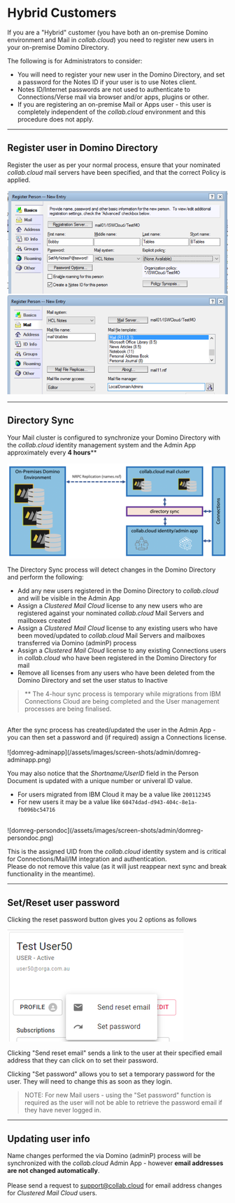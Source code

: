 # Hybrid Customers
If you are a "Hybrid" customer (you have both an on-premise Domino environment and Mail in _collab.cloud_) you need to register new users in your on-premise Domino Directory.

The following is for Administrators to consider:

* You will need to register your new user in the Domino Directory, and set a password for the Notes ID if your user is to use Notes client.
* Notes ID/Internet passwords are not used to authenticate to Connections/Verse mail via browser and/or apps, plugins or other.
* If you are registering an on-premise Mail or Apps user - this user is completely independent of the _collab.cloud_ environment and this procedure does not apply.

---

## Register user in Domino Directory

Register the user as per your normal process, ensure that your nominated _collab.cloud_ mail servers have been specified, and that the correct Policy is applied. </br></br>
    ![domreg-basics](/assets/images/screen-shots/admin/domreg-basics.png)</br>
    ![domreg-mailserver](/assets/images/screen-shots/admin/domreg-mailserver.png)

---

## Directory Sync

Your Mail cluster is configured to synchronize your Domino Directory with the _collab.cloud_ identity management system and the Admin App approximately every <strong>4 hours</strong>\** </br></br>
    ![domreg-sync](/assets/images/screen-shots/admin/domreg-sync.png)

The Directory Sync process will detect changes in the Domino Directory and perform the following:

* Add any new users registered in the Domino Directory to _collab.cloud_ and will be visible in the Admin App
* Assign a _Clustered Mail Cloud_ license to any new users who are registered against your nominated _collab.cloud_ Mail Servers and mailboxes created
* Assign a _Clustered Mail Cloud_ license to any existing users who have been moved/updated to _collab.cloud_ Mail Servers and mailboxes transferred via Domino (adminP) process
* Assign a _Clustered Mail Cloud_ license to any existing Connections users in _collab.cloud_ who have been registered in the Domino Directory for mail
* Remove all licenses from any users who have been deleted from the Domino Directory and set the user status to Inactive

> ** The 4-hour sync process is temporary while migrations from IBM Connections Cloud are being completed and the User management processes are being finalised.

</br>
After the sync process has created/updated the user in the Admin App - you can then set a password and (if required) assign a Connections license. </br></br>
    ![domreg-adminapp](/assets/images/screen-shots/admin/domreg-adminapp.png)

You may also notice that the _Shortname/UserID_ field in the Person Document is updated with a unique number or univeral ID value.

* For users migrated from IBM Cloud it may be a value like `200112345`
* For new users it may be a value like `60474dad-d943-404c-8e1a-fb096bc54716`

</br>
    ![domreg-persondoc](/assets/images/screen-shots/admin/domreg-persondoc.png)

This is the assigned UID from the _collab.cloud_ identity system and is critical for Connections/Mail/IM integration and authentication. </br>
Please do not remove this value (as it will just reappear next sync and break functionality in the meantime).

---

## Set/Reset user password

Clicking the reset password button gives you 2 options as follows

  ![password reset](/assets/images/screen-shots/admin/reset.png)

  Clicking "Send reset email" sends a link to the user at their specified email address that they can click on to set their password.

  Clicking "Set password" allows you to set a temporary password for the user. They will need to change this as soon as they login.

> NOTE: For new Mail users - using the "Set password" function is required as the user will not be able to retrieve the password email if they have never logged in.

---

## Updating user info

Name changes performed the via Domino (adminP) process will be synchronized with the _collab.cloud_ Admin App - however <strong>email addresses are not changed automatically</strong>.</br></br>
Please send a request to [support@collab.cloud](mailto:support@collab.cloud) for email address changes for _Clustered Mail Cloud_ users.
